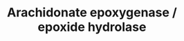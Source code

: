 ---
annotations:
- type: Pathway Ontology
  value: metabolic pathway of secondary metabolites
- type: Pathway Ontology
  value: arachidonic acid metabolic pathway
authors:
- MartijnVanIersel
- Evelo
- Jwnewman
- Thomas
- AlexanderPico
- MaintBot
- Khanspers
- Christine Chichester
- DeSl
- Eweitz
description: The cytochrome P450-dependent formation of polyunsaturated fatty acid
  epoxides is an important biochemical pathway creating mediators of inflammation
  and blood pressure regulation.  Once formed these compounds can be incorperated
  into phospholipid membrance, and released by the action of phospholipase A2.  The
  epoxides of arachidonic acid, i.e. the epoxyeicosatrieneoic acid or EETs, are putative
  endothelial derived hyperpolarization factors which increase the open state probability
  of Ca++ sensitive K+ channels, leading to vasodilation in arteriolar beds.  The
  11(12)-EET in particular appears to have potent functions in vasodilation, and are
  inhibitors of NFKb dependent inflammatory signalling, and PAI-1 activity.  The 5(6)-EET
  appears unique, in that its metabolic transformation through cyclooxygenase activities
  produces potent vasoconstrictors.  With the exception of the 5(6)-EET, these epoxy
  fatty acids are good substrates for the soluble epoxide hydrolase.  Hydrolytic tranformation
  to vicinal diols eliminates vasoactive actions, however these vicinal diols have
  been reported to have other biological activites, including PPAR-alpha activation.  Recent
  development of inhibitors of the soluble epoxide hydrolase are proving to have potent
  anti-inflammatory, anti-hypertensive, and anti-nociceptive properties.  Reports
  of enzyme catalyzed glutathione-conjugates of the epoxy fatty acids have been reported,
  but the activity and relavance of these potential metabolic products are unknown
  to date.
last-edited: 2021-05-16
organisms:
- Homo sapiens
redirect_from:
- /index.php/Pathway:WP678
- /instance/WP678
schema-jsonld:
- '@context': https://schema.org/
  '@id': https://wikipathways.github.io/pathways/WP678.html
  '@type': Dataset
  creator:
    '@type': Organization
    name: WikiPathways
  description: The cytochrome P450-dependent formation of polyunsaturated fatty acid
    epoxides is an important biochemical pathway creating mediators of inflammation
    and blood pressure regulation.  Once formed these compounds can be incorperated
    into phospholipid membrance, and released by the action of phospholipase A2.  The
    epoxides of arachidonic acid, i.e. the epoxyeicosatrieneoic acid or EETs, are
    putative endothelial derived hyperpolarization factors which increase the open
    state probability of Ca++ sensitive K+ channels, leading to vasodilation in arteriolar
    beds.  The 11(12)-EET in particular appears to have potent functions in vasodilation,
    and are inhibitors of NFKb dependent inflammatory signalling, and PAI-1 activity.  The
    5(6)-EET appears unique, in that its metabolic transformation through cyclooxygenase
    activities produces potent vasoconstrictors.  With the exception of the 5(6)-EET,
    these epoxy fatty acids are good substrates for the soluble epoxide hydrolase.  Hydrolytic
    tranformation to vicinal diols eliminates vasoactive actions, however these vicinal
    diols have been reported to have other biological activites, including PPAR-alpha
    activation.  Recent development of inhibitors of the soluble epoxide hydrolase
    are proving to have potent anti-inflammatory, anti-hypertensive, and anti-nociceptive
    properties.  Reports of enzyme catalyzed glutathione-conjugates of the epoxy fatty
    acids have been reported, but the activity and relavance of these potential metabolic
    products are unknown to date.
  keywords:
  - 14,15-DiHETrE
  - 5(6)-Epoxy-PGE1
  - 5,6-DiH-PGF1a
  - EPHX2
  - Arachidonic acid
  - 5,6-DiHETrE
  - Catalyst
  - 11,12-DiHETrE
  - CYP2C9
  - 14(15)-EpETrE
  - COX
  - 5(6)-EpETrE
  - 8,9-DiHETrE
  - CYP2C8
  - 11(12)-EpETrE
  - Phosphotidyl-EpETrEs
  - 8(9)-EpETrE
  - GST3
  - Glutathionyl-HETrEs
  - CYP2J2
  license: CC0
  name: Arachidonate epoxygenase / epoxide hydrolase
seo: CreativeWork
title: Arachidonate epoxygenase / epoxide hydrolase
wpid: WP678
---